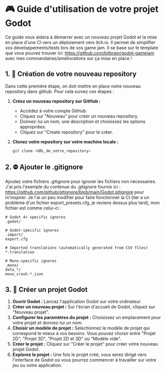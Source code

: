 # 🎮 Guide d'utilisation de votre projet Godot 

Ce guide vous aidera à démarrer avec un nouveau projet Godot et la mise en place d'une CI vers un déploiement vers itch.io. Il permet de simplifier vos développements/tests lors de vos game jam.
Il se base sur le template que vous pouvez trouver ici: https://github.com/bitbrain/godot-gamejam avec mes commandaires/améliorations sur ça mise en place !

## 1. 🚧 Création de votre nouveau repository

Dans cette première étape, on doit mettre en place notre nouveau repository dans github. 
Pour cela suivez ces étapes :
1. **Créez un nouveau repository sur GitHub :**
   - Accédez à votre compte GitHub.
   - Cliquez sur "Nouveau" pour créer un nouveau repository.
   - Donnez-lui un nom, une description et choisissez les options appropriées.
   - Cliquez sur "Create repository" pour le créer.

2. **Clonez votre repository sur votre machine locale :**
   ```bash
   git clone <URL_de_votre_repository>
   ```

## 2. ⛔ Ajouter le .gitignore
Ajoutez votre fichiers .gitignore pour ignorer les fichiers non nécessaires. J'ai pris l'exemple du contenue du .gitignore fournis ici : https://github.com/github/gitignore/blob/main/Godot.gitignore pour m'inspirer. Je l'ai un peu modifier pour faire fonctionner la CI (lier a un problème d'un fichier export_presets.cfg, je reviens dessus plus tard), mon fichier est comme celui-ci :
```
# Godot 4+ specific ignores
.godot/

# Godot-specific ignores
.import/
export.cfg

# Imported translations (automatically generated from CSV files)
*.translation

# Mono-specific ignores
.mono/
data_*/
mono_crash.*.json
```

## 3. 📁 Créer un projet Godot
1. **Ouvrir Godot :** Lancez l'application Godot sur votre ordinateur.
2. **Créer un nouveau projet :** Sur l'écran d'accueil de Godot, cliquez sur "Nouveau projet".
3. **Configurer les paramètres du projet :** Choisissez un emplacement pour votre projet et donnez-lui un nom.
4. **Choisir un modèle de projet :** Sélectionnez le modèle de projet qui correspond le mieux à vos besoins. Vous pouvez choisir entre "Projet 2D", "Projet 3D", "Projet 2D et 3D" ou "Modèle vide".
5. **Créer le projet :** Cliquez sur "Créer le projet" pour créer votre nouveau projet Godot.
6. **Explorez le projet :** Une fois le projet créé, vous serez dirigé vers l'interface de Godot où vous pourrez commencer à travailler sur votre jeu ou votre application.
